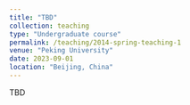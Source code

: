 ```yaml
---
title: "TBD"
collection: teaching
type: "Undergraduate course"
permalink: /teaching/2014-spring-teaching-1
venue: "Peking University"
date: 2023-09-01
location: "Beijing, China"
---
```


TBD